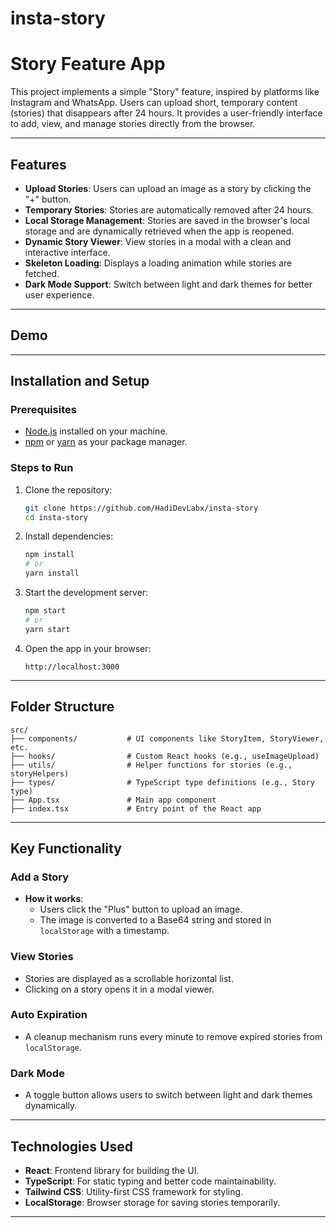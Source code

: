 # insta-story
 
# Story Feature App

This project implements a simple "Story" feature, inspired by platforms like Instagram and WhatsApp. Users can upload short, temporary content (stories) that disappears after 24 hours. It provides a user-friendly interface to add, view, and manage stories directly from the browser.

---

## Features

- **Upload Stories**: Users can upload an image as a story by clicking the "+" button.
- **Temporary Stories**: Stories are automatically removed after 24 hours.
- **Local Storage Management**: Stories are saved in the browser's local storage and are dynamically retrieved when the app is reopened.
- **Dynamic Story Viewer**: View stories in a modal with a clean and interactive interface.
- **Skeleton Loading**: Displays a loading animation while stories are fetched.
- **Dark Mode Support**: Switch between light and dark themes for better user experience.

---

## Demo

&#x20;

---

## Installation and Setup

### Prerequisites

- [Node.js](https://nodejs.org/) installed on your machine.
- [npm](https://www.npmjs.com/) or [yarn](https://yarnpkg.com/) as your package manager.

### Steps to Run

1. Clone the repository:

   ```bash
   git clone https://github.com/HadiDevLabx/insta-story
   cd insta-story
   ```

2. Install dependencies:

   ```bash
   npm install
   # or
   yarn install
   ```

3. Start the development server:

   ```bash
   npm start
   # or
   yarn start
   ```

4. Open the app in your browser:

   ```
   http://localhost:3000
   ```

---

## Folder Structure

```plaintext
src/
├── components/           # UI components like StoryItem, StoryViewer, etc.
├── hooks/                # Custom React hooks (e.g., useImageUpload)
├── utils/                # Helper functions for stories (e.g., storyHelpers)
├── types/                # TypeScript type definitions (e.g., Story type)
├── App.tsx               # Main app component
├── index.tsx             # Entry point of the React app
```

---

## Key Functionality

### Add a Story

- **How it works**:
  - Users click the "Plus" button to upload an image.
  - The image is converted to a Base64 string and stored in `localStorage` with a timestamp.

### View Stories

- Stories are displayed as a scrollable horizontal list.
- Clicking on a story opens it in a modal viewer.

### Auto Expiration

- A cleanup mechanism runs every minute to remove expired stories from `localStorage`.

### Dark Mode

- A toggle button allows users to switch between light and dark themes dynamically.

---

## Technologies Used

- **React**: Frontend library for building the UI.
- **TypeScript**: For static typing and better code maintainability.
- **Tailwind CSS**: Utility-first CSS framework for styling.
- **LocalStorage**: Browser storage for saving stories temporarily.

---
 
 